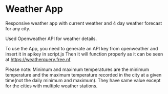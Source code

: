 # Weather App
Responsive weather app with current weather and 4 day weather
forecast for any city.

Used Openweather API for weather details.

To use the App, you need to generate an API key from openweather and insert it in apikey in script.js
Then it will function properly as it can be seen at https://weatherquery.free.nf

Please note: Minimum and maximum temperatures are the minimum temperature and the maximum temperature recorded in the city at a given time(not the daily minimum and maximum). They have same value except for the cities with multiple weather stations.